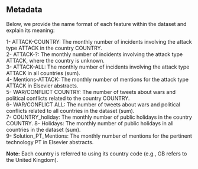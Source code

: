 ## Metadata

Below, we provide the name format of each feature within the dataset and explain its meaning:<br>

1- ATTACK-COUNTRY: The monthly number of incidents involving the attack type ATTACK in the country COUNTRY.<br>
2- ATTACK-?: The monthly number of incidents involving the attack type ATTACK, where the country is unknown.<br>
3- ATTACK-ALL: The monthly number of incidents involving the attack type ATTACK in all countries (sum).<br>
4- Mentions-ATTACK: The monthly number of mentions for the attack type ATTACK in Elsevier abstracts.<br>
5- WAR/CONFLICT COUNTRY: The number of tweets about wars and political conflicts related to the country COUNTRY.<br>
6- WAR/CONFLICT ALL: The number of tweets about wars and political conflicts related to all countries in the dataset (sum).<br>
7- COUNTRY_holiday: The monthly number of public holidays in the country COUNTRY.
8- Holidays: The monthly number of public holidays in all countries in the dataset (sum).<br>
9- Solution_PT_Mentions: The monthly number of mentions for the pertinent technology PT in Elsevier abstracts.<br>


**Note:** Each country is referred to using its country code (e.g., GB refers to the United Kingdom).
